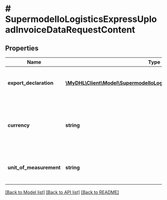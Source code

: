 # # SupermodelIoLogisticsExpressUploadInvoiceDataRequestContent

## Properties

Name | Type | Description | Notes
------------ | ------------- | ------------- | -------------
**export_declaration** | [**\MyDHL\Client\Model\SupermodelIoLogisticsExpressExportDeclaration[]**](SupermodelIoLogisticsExpressExportDeclaration.md) | Here you can find all details related to export declaration |
**currency** | **string** | For customs purposes please advise on currency code of the indicated amount in invoice. |
**unit_of_measurement** | **string** | Please enter Unit of measurement - metric,imperial |

[[Back to Model list]](../../README.md#models) [[Back to API list]](../../README.md#endpoints) [[Back to README]](../../README.md)
